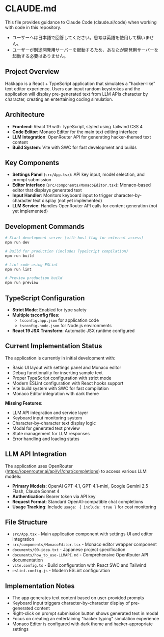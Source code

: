 # CLAUDE.md

This file provides guidance to Claude Code (claude.ai/code) when working with code in this repository.
- ユーザーへは日本語で回答してください。思考は英語を使用して構いません。
- ユーザーが別途開発用サーバーを起動するため、あなたが開発用サーバーを起動する必要はありません。

## Project Overview

Hakkapo is a React + TypeScript application that simulates a "hacker-like" text editor experience. Users can input random keystrokes and the application will display pre-generated text from LLM APIs character by character, creating an entertaining coding simulation.

## Architecture

- **Frontend**: React 19 with TypeScript, styled using Tailwind CSS 4
- **Code Editor**: Monaco Editor for the main text editing interface
- **LLM Integration**: OpenRouter API for generating hacker-themed text content
- **Build System**: Vite with SWC for fast development and builds

## Key Components

- **Settings Panel** (`src/App.tsx`): API key input, model selection, and prompt submission
- **Editor Interface** (`src/components/MonacoEditor.tsx`): Monaco-based editor that displays generated text
- **Input Handler**: Monitors keyboard input to trigger character-by-character text display (not yet implemented)
- **LLM Service**: Handles OpenRouter API calls for content generation (not yet implemented)

## Development Commands

```bash
# Start development server (with host flag for external access)
npm run dev

# Build for production (includes TypeScript compilation)
npm run build

# Lint code using ESLint
npm run lint

# Preview production build
npm run preview
```

## TypeScript Configuration

- **Strict Mode**: Enabled for type safety
- **Multiple tsconfig files**: 
  - `tsconfig.app.json` for application code
  - `tsconfig.node.json` for Node.js environments
- **React 19 JSX Transform**: Automatic JSX runtime configured

## Current Implementation Status

The application is currently in initial development with:
- Basic UI layout with settings panel and Monaco editor
- Debug functionality for inserting sample text
- Proper TypeScript configuration with strict mode
- Modern ESLint configuration with React hooks support
- Vite build system with SWC for fast compilation
- Monaco Editor integration with dark theme

**Missing Features:**
- LLM API integration and service layer
- Keyboard input monitoring system
- Character-by-character text display logic
- Modal for generated text preview
- State management for LLM responses
- Error handling and loading states

## LLM API Integration

The application uses OpenRouter (https://openrouter.ai/api/v1/chat/completions) to access various LLM models:

- **Primary Models**: OpenAI GPT-4.1, GPT-4.1-mini, Google Gemini 2.5 Flash, Claude Sonnet 4
- **Authentication**: Bearer token via API key
- **Request Format**: Standard OpenAI-compatible chat completions
- **Usage Tracking**: Include `usage: { include: true }` for cost monitoring

## File Structure

- `src/App.tsx` - Main application component with settings UI and editor integration
- `src/components/MonacoEditor.tsx` - Monaco editor wrapper component
- `documents/00-idea.txt` - Japanese project specification
- `documents/how_to_use-LLMAPI.md` - Comprehensive OpenRouter API documentation
- `vite.config.ts` - Build configuration with React SWC and Tailwind
- `eslint.config.js` - Modern ESLint configuration

## Implementation Notes

- The app generates text content based on user-provided prompts
- Keyboard input triggers character-by-character display of pre-generated content
- Right-click on prompt submission button shows generated text in modal
- Focus on creating an entertaining "hacker typing" simulation experience
- Monaco Editor is configured with dark theme and hacker-appropriate settings